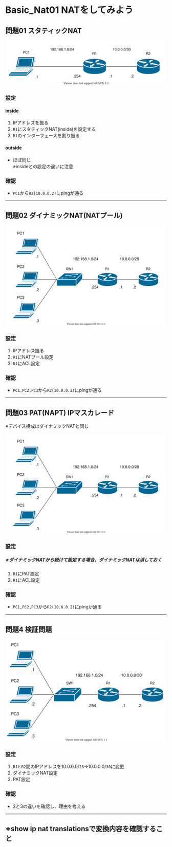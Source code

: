 # Basic_Nat01 NATをしてみよう

## 問題01 スタティックNAT
![](fig/static_nat01.drawio.svg)

### 設定
#### inside
1. IPアドレスを振る
2. `R1`にスタティックNAT(inside)を設定する
3. `R1`のインターフェースを割り振る
#### outside
* ほぼ同じ<br>
※insideとの設定の違いに注意
### 確認
* `PC1`から`R2(10.0.0.2)`にpingが通る
----

## 問題02 ダイナミックNAT(NATプール)
![](fig/dynamic_nat01.drawio.svg)

### 設定
1. IPアドレス振る
2. `R1`にNATプール設定
3. `R1`にACL設定
### 確認
* `PC1,PC2,PC3`から`R2(10.0.0.2)`にpingが通る
----

## 問題03 PAT(NAPT) IPマスカレード
※デバイス構成はダイナミックNATと同じ

![](fig/dynamic_nat01.drawio.svg)

### 設定
##### ※ダイナミックNATから続けて設定する場合、ダイナミックNATは消しておく
1. `R1`にPAT設定
2. `R1`にACL設定
 
### 確認
* `PC1,PC2,PC3`から`R2(10.0.0.2)`にpingが通る
----
## 問題4 検証問題
![](fig/pat01.drawio.svg)

### 設定
1. `R1とR2`間のIPアドレスを10.0.0.0/`28`→10.0.0.0/`30`に変更
2. ダイナミックNAT設定
3. PAT設定

### 確認
* 2と3の違いを確認し、理由を考える
----
## ※show ip nat translationsで変換内容を確認すること
